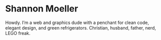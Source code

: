 # Shannon Moeller

Howdy. I’m a web and graphics dude with a penchant for clean code, elegant design, and green refrigerators. Christian, husband, father, nerd, LEGO freak.
